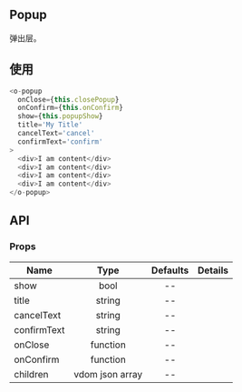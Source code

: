 ## Popup  

弹出层。

## 使用

```js
<o-popup
  onClose={this.closePopup}
  onConfirm={this.onConfirm}
  show={this.popupShow}  
  title='My Title'
  cancelText='cancel'
  confirmText='confirm'
>
  <div>I am content</div>
  <div>I am content</div>
  <div>I am content</div>
  <div>I am content</div>
</o-popup>
```

## API

### Props

|  **Name**  | **Type**        | **Defaults**  | **Details**  |
| ------------- |:-------------:|:-----:|:-------------:|
| show  | bool |   --    |           |
| title  | string |   --    |           |
| cancelText  | string |   --    |           |
| confirmText  | string |   --    |           |
| onClose  |function |    --   |           |
| onConfirm  | function |    --   |           |
| children  | vdom json array |    --   |           |